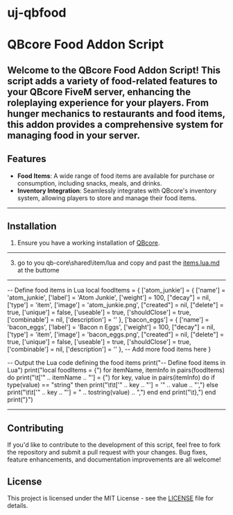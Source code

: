# uj-qbfood

# QBcore Food Addon Script

Welcome to the QBcore Food Addon Script! This script adds a variety of food-related features to your QBcore FiveM server, enhancing the roleplaying experience for your players. From hunger mechanics to restaurants and food items, this addon provides a comprehensive system for managing food in your server.
----------------------------------------------------------------------------------------------------------------------------------------------------------------------------------------------------------------------------------------------------------------------------------------------------------

## Features

- **Food Items**: A wide range of food items are available for purchase or consumption, including snacks, meals, and drinks.
- **Inventory Integration**: Seamlessly integrates with QBcore's inventory system, allowing players to store and manage their food items.

----------------------------------------------------------------------------------------------------------------------------------------------------------------------------------------------------------------------------------------------------------------------------------------------------------

## Installation

1. Ensure you have a working installation of [QBcore](https://github.com/qbcore-framework/qb-core).
----------------------------------------------------------------------------------------------------------------------------------------------------------------------------------------------------------------------------------------------------------------------------------------------------------

3. go to you qb-core\shared\item/lua and copy and past the [items.lua.md](items.lua.md) at the buttome
----------------------------------------------------------------------------------------------------------------------------------------------------------------------------------------------------------------------------------------------------------------------------------------------------------

-- Define food items in Lua
local foodItems = {
    ['atom_junkie'] = {
        ['name'] = 'atom_junkie',
        ['label'] = 'Atom Junkie',
        ['weight'] = 100,
        ["decay"] = nil,
        ['type'] = 'item',
        ['image'] = 'atom_junkie.png',
        ["created"] = nil,
        ["delete"] = true,
        ['unique'] = false,
        ['useable'] = true,
        ['shouldClose'] = true,
        ['combinable'] = nil,
        ['description'] = ''
    },
    ['bacon_eggs'] = {
        ['name'] = 'bacon_eggs',
        ['label'] = 'Bacon n Eggs',
        ['weight'] = 100,
        ["decay"] = nil,
        ['type'] = 'item',
        ['image'] = 'bacon_eggs.png',
        ["created"] = nil,
        ["delete"] = true,
        ['unique'] = false,
        ['useable'] = true,
        ['shouldClose'] = true,
        ['combinable'] = nil,
        ['description'] = ''
    },
    -- Add more food items here
}

-- Output the Lua code defining the food items
print("-- Define food items in Lua")
print("local foodItems = {")
for itemName, itemInfo in pairs(foodItems) do
    print("\t['" .. itemName .. "'] = {")
    for key, value in pairs(itemInfo) do
        if type(value) == "string" then
            print("\t\t['" .. key .. "'] = '" .. value .. "',")
        else
            print("\t\t['" .. key .. "'] = " .. tostring(value) .. ",")
        end
    end
    print("\t},")
end
print("}")

----------------------------------------------------------------------------------------------------------------------------------------------------------------------------------------------------------------------------------------------------------------------------------------------------------


## Contributing

If you'd like to contribute to the development of this script, feel free to fork the repository and submit a pull request with your changes. Bug fixes, feature enhancements, and documentation improvements are all welcome!

## License

This project is licensed under the MIT License - see the [LICENSE](LICENSE) file for details.

